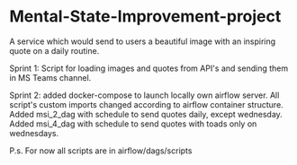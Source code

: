 # Mental-State-Improvement-project
A service which would send to users a beautiful image with an inspiring quote on a daily routine.

Sprint 1:
Script for loading images and quotes from API's and sending them in MS Teams channel.

Sprint 2:
added docker-compose to launch locally own airflow server. All script's custom imports changed according to airflow container structure.
Added msi_2_dag with schedule to send quotes daily, except wednesday.
Added msi_4_dag with schedule to send quotes with toads only on wednesdays.

P.s. For now all scripts are in airflow/dags/scripts
